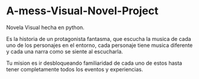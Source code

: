 # A-mess-Visual-Novel-Project

Novela Visual hecha en python.

Es la historia de un protagonista fantasma, que escucha la musica de cada uno de los personajes en el entorno, cada personaje tiene musica diferente y cada una narra como se siente al escucharla.

Tu mision es ir desbloqueando familiaridad de cada uno de estos hasta tener completamente todos los eventos y experiencias.
